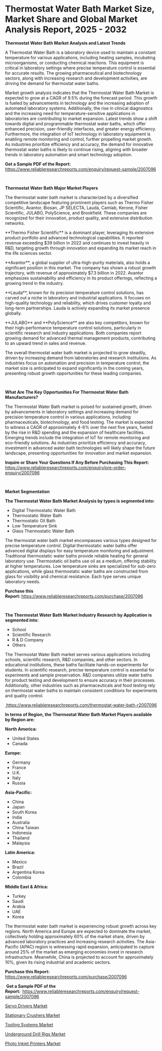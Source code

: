 <p><h1>Thermostat Water Bath Market Size, Market Share and Global Market Analysis Report, 2025 - 2032</h1></p><p><strong>Thermostat Water Bath Market Analysis and Latest Trends</strong></p>
<p><p>A Thermostat Water Bath is a laboratory device used to maintain a constant temperature for various applications, including heating samples, incubating microorganisms, or conducting chemical reactions. This equipment is critical in laboratory settings where precise temperature control is essential for accurate results. The growing pharmaceutical and biotechnology sectors, along with increasing research and development activities, are driving the demand for thermostat water baths.</p><p>Market growth analysis indicates that the Thermostat Water Bath Market is expected to grow at a CAGR of 9.5% during the forecast period. This growth is fueled by advancements in technology and the increasing adoption of automated laboratory systems. Additionally, the rise in clinical diagnostics and the increasing need for temperature-sensitive applications in laboratories are contributing to market expansion. Latest trends show a shift towards digital and programmable thermostat water baths, which offer enhanced precision, user-friendly interfaces, and greater energy efficiency. Furthermore, the integration of IoT technology in laboratory equipment is enabling remote monitoring and control, further propelling market growth. As industries prioritize efficiency and accuracy, the demand for innovative thermostat water baths is likely to continue rising, aligning with broader trends in laboratory automation and smart technology adoption.</p></p>
<p><strong>Get a Sample PDF of the Report:&nbsp;</strong> <a href="https://www.reliableresearchreports.com/enquiry/request-sample/2007096?utm_campaign=28&utm_medium=2&utm_source=Github&utm_content=ia&utm_term=08042025&utm_id=thermostat-water-bath">https://www.reliableresearchreports.com/enquiry/request-sample/2007096</a></p>
<p>&nbsp;</p>
<p><strong>Thermostat Water Bath Major Market Players</strong></p>
<p><p>The thermostat water bath market is characterized by a diversified competitive landscape featuring prominent players such as Thermo Fisher Scientific, Avantor, Biosan, JP SELECTA, Lauda, Camlab, Kerone, Fisher Scientific, JULABO, PolyScience, and Brookfield. These companies are recognized for their innovation, product quality, and extensive distribution networks.</p><p>**Thermo Fisher Scientific** is a dominant player, leveraging its extensive product portfolio and advanced technological capabilities. It reported revenue exceeding $39 billion in 2022 and continues to invest heavily in R&D, targeting growth through innovation and expanding its market reach in the life sciences sector.</p><p>**Avantor**, a global supplier of ultra-high-purity materials, also holds a significant position in this market. The company has shown a robust growth trajectory, with revenue of approximately $7.3 billion in 2022. Avantor emphasizes sustainability and efficiency in its product offerings, reflecting a growing trend in the industry.</p><p>**Lauda**, known for its precision temperature control solutions, has carved out a niche in laboratory and industrial applications. It focuses on high-quality technology and reliability, which drives customer loyalty and long-term partnerships. Lauda is actively expanding its market presence globally.</p><p>**JULABO** and **PolyScience** are also key competitors, known for their high-performance temperature control solutions, particularly in scientific research and industry applications. Both companies report growing demand for advanced thermal management products, contributing to an upward trend in sales and revenue.</p><p>The overall thermostat water bath market is projected to grow steadily, driven by increasing demand from laboratories and research institutions. As industries focus on automation and precision in temperature control, the market size is anticipated to expand significantly in the coming years, presenting robust growth opportunities for these leading companies.</p></p>
<p>&nbsp;</p>
<p><strong>What Are The Key Opportunities For Thermostat Water Bath Manufacturers?</strong></p>
<p><p>The Thermostat Water Bath market is poised for sustained growth, driven by advancements in laboratory settings and increasing demand for precision temperature control in various applications, including pharmaceuticals, biotechnology, and food testing. The market is expected to witness a CAGR of approximately 4-6% over the next five years, fueled by the rise in R&D spending and the expansion of healthcare facilities. Emerging trends include the integration of IoT for remote monitoring and eco-friendly solutions. As industries prioritize efficiency and accuracy, investment in advanced water bath technologies will likely shape the future landscape, presenting opportunities for innovation and market expansion.</p></p>
<p><strong>Inquire or Share Your Questions If Any Before Purchasing This Report:</strong> <a href="https://www.reliableresearchreports.com/enquiry/pre-order-enquiry/2007096?utm_campaign=28&utm_medium=2&utm_source=Github&utm_content=ia&utm_term=08042025&utm_id=thermostat-water-bath">https://www.reliableresearchreports.com/enquiry/pre-order-enquiry/2007096</a></p>
<p>&nbsp;</p>
<p><strong>Market Segmentation</strong></p>
<p><strong>The Thermostat Water Bath Market Analysis by types is segmented into:</strong></p>
<p><ul><li>Digital Thermostatic Water Bath</li><li>Thermostatic Water Bath</li><li>Thermostatic Oil Bath</li><li>Low Temperature Sink</li><li>Glass Thermostatic Water Bath</li></ul></p>
<p><p>The thermostat water bath market encompasses various types designed for precise temperature control. Digital thermostatic water baths offer advanced digital displays for easy temperature monitoring and adjustment. Traditional thermostatic water baths provide reliable heating for general laboratory use. Thermostatic oil baths use oil as a medium, offering stability at higher temperatures. Low temperature sinks are specialized for sub-zero applications, while glass thermostatic water baths are constructed from glass for visibility and chemical resistance. Each type serves unique laboratory needs.</p></p>
<p><strong>Purchase this Report:&nbsp;</strong><a href="https://www.reliableresearchreports.com/purchase/2007096?utm_campaign=28&utm_medium=2&utm_source=Github&utm_content=ia&utm_term=08042025&utm_id=thermostat-water-bath">https://www.reliableresearchreports.com/purchase/2007096</a></p>
<p>&nbsp;</p>
<p><strong>The Thermostat Water Bath Market Industry Research by Application is segmented into:</strong></p>
<p><ul><li>School</li><li>Scientific Research</li><li>R & D Company</li><li>Others</li></ul></p>
<p><p>The Thermostat Water Bath market serves various applications including schools, scientific research, R&D companies, and other sectors. In educational institutions, these baths facilitate hands-on experiments for students. In scientific research, precise temperature control is essential for experiments and sample preservation. R&D companies utilize water baths for product testing and development to ensure accuracy in their processes. Additionally, other industries such as pharmaceuticals and food testing rely on thermostat water baths to maintain consistent conditions for experiments and quality control.</p></p>
<p><a href="https://www.reliableresearchreports.com/thermostat-water-bath-r2007096?utm_campaign=28&utm_medium=2&utm_source=Github&utm_content=ia&utm_term=08042025&utm_id=thermostat-water-bath">&nbsp;https://www.reliableresearchreports.com/thermostat-water-bath-r2007096</a></p>
<p><strong>In terms of Region, the Thermostat Water Bath Market Players available by Region are:</strong></p>
<p>
    <p> <strong> North America: </strong>
        <ul>
            <li>United States</li>
            <li>Canada</li>
        </ul>
        </p> 
    <p> <strong> Europe: </strong>
        <ul>
            <li>Germany</li>
            <li>France</li>
            <li>U.K.</li>
            <li>Italy</li>
            <li>Russia</li>
        </ul>
        </p> 
    <p> <strong> Asia-Pacific: </strong>
        <ul>
            <li>China</li>
            <li>Japan</li>
            <li>South Korea</li>
            <li>India</li>
            <li>Australia</li>
            <li>China Taiwan</li>
            <li>Indonesia</li>
            <li>Thailand</li>
            <li>Malaysia</li>
        </ul>
        </p> 
    <p> <strong> Latin America: </strong>
        <ul>
            <li>Mexico</li>
            <li>Brazil</li>
            <li>Argentina Korea</li>
            <li>Colombia</li>
        </ul>
        </p> 
    <p> <strong> Middle East & Africa: </strong>
        <ul>
            <li>Turkey</li>
            <li>Saudi</li>
            <li>Arabia</li>
            <li>UAE</li>
            <li>Korea</li>
        </ul>
    </p>
    </p>
<p><p>The thermostat water bath market is experiencing robust growth across key regions. North America and Europe are expected to dominate the market, collectively holding approximately 60% of the market share, driven by advanced laboratory practices and increasing research activities. The Asia-Pacific (APAC) region is witnessing rapid expansion, anticipated to capture around 25% of the market as emerging economies invest in research infrastructure. Meanwhile, China is projected to account for approximately 10%, given its rising industrial and academic sectors.</p></p>
<p><strong>Purchase this Report: </strong><a href="https://www.reliableresearchreports.com/purchase/2007096?utm_campaign=28&utm_medium=2&utm_source=Github&utm_content=ia&utm_term=08042025&utm_id=thermostat-water-bath">https://www.reliableresearchreports.com/purchase/2007096</a></p>
<p>&nbsp;<strong>Get a Sample PDF of the Report:&nbsp;&nbsp;</strong><a href="https://www.reliableresearchreports.com/enquiry/request-sample/2007096?utm_campaign=28&utm_medium=2&utm_source=Github&utm_content=ia&utm_term=08042025&utm_id=thermostat-water-bath">https://www.reliableresearchreports.com/enquiry/request-sample/2007096</a></p>
<p><strong></strong></p>
<p><p><a href="https://github.com/sharphadan/Market-Research-Report-List-1/blob/main/servo-drivers-market.md?utm_campaign=28&utm_medium=2&utm_source=Github&utm_content=ia&utm_term=08042025&utm_id=thermostat-water-bath">Servo Drivers Market</a></p><p><a href="https://github.com/oeungcolesh0/Market-Research-Report-List-1/blob/main/stationary-crushers-market.md?utm_campaign=28&utm_medium=2&utm_source=Github&utm_content=ia&utm_term=08042025&utm_id=thermostat-water-bath">Stationary Crushers Market</a></p><p><a href="https://github.com/ximensbisade/Market-Research-Report-List-1/blob/main/tooling-systems-market.md?utm_campaign=28&utm_medium=2&utm_source=Github&utm_content=ia&utm_term=08042025&utm_id=thermostat-water-bath">Tooling Systems Market</a></p><p><a href="https://github.com/neiridionna/Market-Research-Report-List-1/blob/main/underground-drill-rigs-market.md?utm_campaign=28&utm_medium=2&utm_source=Github&utm_content=ia&utm_term=08042025&utm_id=thermostat-water-bath">Underground Drill Rigs Market</a></p><p><a href="https://github.com/chaiszepkadk/Market-Research-Report-List-1/blob/main/photo-inkjet-printers-market.md?utm_campaign=28&utm_medium=2&utm_source=Github&utm_content=ia&utm_term=08042025&utm_id=thermostat-water-bath">Photo Inkjet Printers Market</a></p></p>